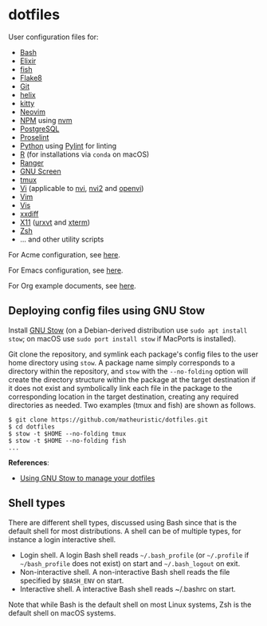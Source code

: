 # dotfiles

User configuration files for:

- [Bash](https://www.gnu.org/software/bash/)
- [Elixir](https://elixir-lang.org/)
- [fish](https://fishshell.com/)
- [Flake8](https://flake8.pycqa.org/en/latest/)
- [Git](https://git-scm.com/)
- [helix](https://helix-editor.com/)
- [kitty](https://sw.kovidgoyal.net/kitty/)
- [Neovim](https://neovim.io/)
- [NPM](https://www.npmjs.com/) using [nvm](https://github.com/nvm-sh/nvm)
- [PostgreSQL](https://www.postgresql.org/)
- [Proselint](https://github.com/amperser/proselint)
- [Python](https://www.python.org/) using
  [Pylint](https://www.pylint.org/) for linting
- [R](https://www.r-project.org/) (for installations via `conda` on macOS)
- [Ranger](https://github.com/ranger/ranger)
- [GNU Screen](https://www.gnu.org/software/screen/)
- [tmux](https://github.com/tmux/tmux)
- [Vi](https://en.wikipedia.org/wiki/Vi) (applicable to
  [nvi](https://repo.or.cz/nvi.git),
  [nvi2](https://github.com/lichray/nvi2) and
  [openvi](https://github.com/johnsonjh/OpenVi))
- [Vim](https://www.vim.org/)
- [Vis](https://github.com/martanne/vis)
- [xxdiff](https://github.com/blais/xxdiff)
- [X11](https://www.x.org/wiki/) ([urxvt](http://software.schmorp.de/pkg/rxvt-unicode.html) and [xterm](https://invisible-island.net/xterm/))
- [Zsh](https://www.zsh.org/)
- ... and other utility scripts

For Acme configuration, see [here](https://github.com/plan9port-config).

For Emacs configuration, see [here](https://github.com/matheuristic/emacs-config).

For Org example documents, see [here](https://github.com/matheuristic/org-examples).

## Deploying config files using GNU Stow

Install [GNU Stow](https://www.gnu.org/software/stow/) (on a
Debian-derived distribution use `sudo apt install stow`; on macOS use
`sudo port install stow` if MacPorts is installed).

Git clone the repository, and symlink each package's config files to
the user home directory using `stow`. A package name simply
corresponds to a directory within the repository, and `stow` with the
`--no-folding` option will create the directory structure within the
package at the target destination if it does not exist and
symbolically link each file in the package to the corresponding
location in the target destination, creating any required directories
as needed. Two examples (tmux and fish) are shown as follows.

```Shell
$ git clone https://github.com/matheuristic/dotfiles.git
$ cd dotfiles
$ stow -t $HOME --no-folding tmux
$ stow -t $HOME --no-folding fish
...
```

**References**:

- [Using GNU Stow to manage your dotfiles](http://brandon.invergo.net/news/2012-05-26-using-gnu-stow-to-manage-your-dotfiles.html)

## Shell types

There are different shell types, discussed using Bash since that is
the default shell for most distributions. A shell can be of multiple
types, for instance a login interactive shell.

- Login shell. A login Bash shell reads `~/.bash_profile` (or
  `~/.profile` if `~/bash_profile` does not exist) on start and
  `~/.bash_logout` on exit.
- Non-interactive shell. A non-interactive Bash shell reads the file
  specified by `$BASH_ENV` on start.
- Interactive shell. A interactive Bash shell reads ~/.bashrc on
  start.

Note that while Bash is the default shell on most Linux systems,
Zsh is the default shell on macOS systems.
